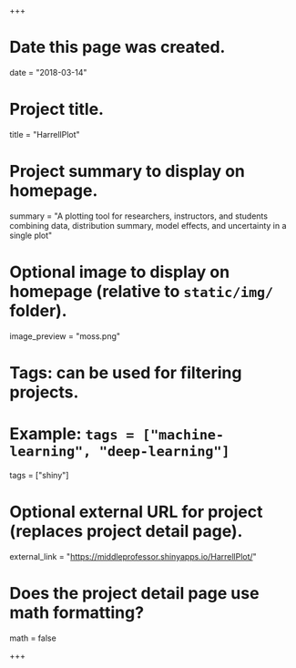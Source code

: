 +++
# Date this page was created.
date = "2018-03-14"

# Project title.
title = "HarrellPlot"

# Project summary to display on homepage.
summary = "A plotting tool for researchers, instructors, and students combining data, distribution summary, model effects, and uncertainty in a single plot"

# Optional image to display on homepage (relative to `static/img/` folder).
image_preview = "moss.png"

# Tags: can be used for filtering projects.
# Example: `tags = ["machine-learning", "deep-learning"]`
tags = ["shiny"]

# Optional external URL for project (replaces project detail page).
external_link = "https://middleprofessor.shinyapps.io/HarrellPlot/"

# Does the project detail page use math formatting?
math = false

+++

